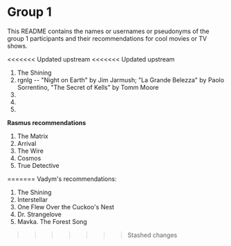 # Group 1

This README contains the names or usernames or pseudonyms of the group 1 participants and their recommendations for cool movies or TV shows.

<<<<<<< Updated upstream
<<<<<<< Updated upstream
1. The Shining
2. rgnlg -- "Night on Earth" by Jim Jarmush; "La Grande Belezza" by Paolo Sorrentino, "The Secret of Kells" by Tomm Moore
3.  
4.  
5.  

**Rasmus recommendations**

1. The Matrix
2. Arrival
3. The Wire
4. Cosmos
5. True Detective

=======
Vadym's recommendations:

1. The Shining
2. Interstellar
3. One Flew Over the Cuckoo's Nest
4. Dr. Strangelove
5. Mavka. The Forest Song
 
>>>>>>> Stashed changes
